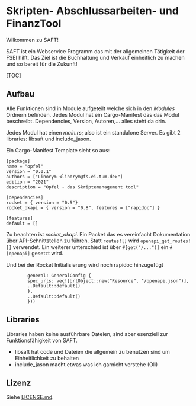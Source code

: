 # Skripten- Abschlussarbeiten- und FinanzTool

Wilkommen zu SAFT!

SAFT ist ein Webservice Programm das mit der allgemeinen Tätigkeit der FSEI hilft. Das Ziel ist die Buchhaltung und Verkauf einheitlich zu machen und so bereit für die Zukunft!

[TOC]

## Aufbau

Alle Funktionen sind in Module aufgeteilt welche sich in den *Modules* Ordnern befinden. Jedes Modul hat ein Cargo-Manifest das das Modul beschreibt. Dependencies, Version, Autoren,… alles steht da drin.

Jedes Modul hat einen *main.rs*; also ist ein standalone Server. Es gibt 2 libraries: libsaft und include_jason.

Ein Cargo-Manifest Template sieht so aus:
```
[package]
name = "opfel"
version = "0.0.1"
authors = ["Linorym <linorym@fs.ei.tum.de>"]
edition = "2021"
description = "Opfel - das Skriptemanagement tool"

[dependencies]
rocket = { version = "0.5"}
rocket_okapi = { version = "0.8", features = ["rapidoc"] }

[features]
default = []
```

Zu beachten ist *rocket_okapi*. Ein Packet das es vereinfacht Dokumentation über API-Schnittstellen zu führen. Statt ```routes![]``` wird ```openapi_get_routes![]``` verwendet. Ein weiterer unterschied ist über ```#[get("/...")]``` ein ```#[openapi]``` gesetzt wird.

Und bei der Rocket Initialisierung wird noch rapidoc hinzugefügt
```.mount("/docs", make_rapidoc(&RapiDocConfig {
        general: GeneralConfig {
        spec_urls: vec![UrlObject::new("Resource", "/openapi.json")],
        ..Default::default()
        },
        ..Default::default()
        }))
```

## Libraries

Libraries haben keine ausführbare Dateien, sind aber esenziell zur Funktionsfähigkeit von SAFT.
- libsaft hat code und Dateien die allgemein zu benutzen sind um Einheitlichkeit zu behalten
- include_jason macht etwas was ich garnicht verstehe (Oli)

## Lizenz

Siehe [LICENSE.md](LICENSE.md).
